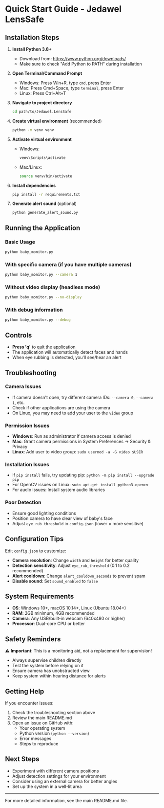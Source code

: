 # Quick Start Guide - Jedawel LensSafe

## Installation Steps

1. **Install Python 3.8+**
   - Download from: https://www.python.org/downloads/
   - Make sure to check "Add Python to PATH" during installation

2. **Open Terminal/Command Prompt**
   - Windows: Press Win+R, type `cmd`, press Enter
   - Mac: Press Cmd+Space, type `terminal`, press Enter
   - Linux: Press Ctrl+Alt+T

3. **Navigate to project directory**
   ```bash
   cd path/to/Jedawel.LensSafe
   ```

4. **Create virtual environment** (recommended)
   ```bash
   python -m venv venv
   ```

5. **Activate virtual environment**
   - Windows:
     ```bash
     venv\Scripts\activate
     ```
   - Mac/Linux:
     ```bash
     source venv/bin/activate
     ```

6. **Install dependencies**
   ```bash
   pip install -r requirements.txt
   ```

7. **Generate alert sound** (optional)
   ```bash
   python generate_alert_sound.py
   ```

## Running the Application

### Basic Usage
```bash
python baby_monitor.py
```

### With specific camera (if you have multiple cameras)
```bash
python baby_monitor.py --camera 1
```

### Without video display (headless mode)
```bash
python baby_monitor.py --no-display
```

### With debug information
```bash
python baby_monitor.py --debug
```

## Controls

- **Press 'q'** to quit the application
- The application will automatically detect faces and hands
- When eye rubbing is detected, you'll see/hear an alert

## Troubleshooting

### Camera Issues
- If camera doesn't open, try different camera IDs: `--camera 0`, `--camera 1`, etc.
- Check if other applications are using the camera
- On Linux, you may need to add your user to the `video` group

### Permission Issues
- **Windows**: Run as administrator if camera access is denied
- **Mac**: Grant camera permissions in System Preferences → Security & Privacy
- **Linux**: Add user to video group: `sudo usermod -a -G video $USER`

### Installation Issues
- If `pip install` fails, try updating pip: `python -m pip install --upgrade pip`
- For OpenCV issues on Linux: `sudo apt-get install python3-opencv`
- For audio issues: Install system audio libraries

### Poor Detection
- Ensure good lighting conditions
- Position camera to have clear view of baby's face
- Adjust `eye_rub_threshold` in `config.json` (lower = more sensitive)

## Configuration Tips

Edit `config.json` to customize:

- **Camera resolution**: Change `width` and `height` for better quality
- **Detection sensitivity**: Adjust `eye_rub_threshold` (0.1 to 0.2 recommended)
- **Alert cooldown**: Change `alert_cooldown_seconds` to prevent spam
- **Disable sound**: Set `sound_enabled` to `false`

## System Requirements

- **OS**: Windows 10+, macOS 10.14+, Linux (Ubuntu 18.04+)
- **RAM**: 2GB minimum, 4GB recommended
- **Camera**: Any USB/built-in webcam (640x480 or higher)
- **Processor**: Dual-core CPU or better

## Safety Reminders

⚠️ **Important**: This is a monitoring aid, not a replacement for supervision!

- Always supervise children directly
- Test the system before relying on it
- Ensure camera has unobstructed view
- Keep system within hearing distance for alerts

## Getting Help

If you encounter issues:
1. Check the troubleshooting section above
2. Review the main README.md
3. Open an issue on GitHub with:
   - Your operating system
   - Python version (`python --version`)
   - Error messages
   - Steps to reproduce

## Next Steps

- Experiment with different camera positions
- Adjust detection settings for your environment
- Consider using an external camera for better angles
- Set up the system in a well-lit area

---

For more detailed information, see the main README.md file.
